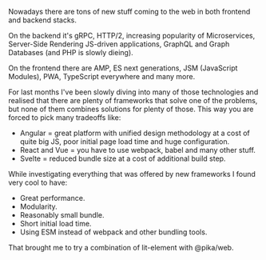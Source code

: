 Nowadays there are tons of new stuff coming to the web in both frontend and backend stacks.

On the backend it's gRPC, HTTP/2, increasing popularity of Microservices, Server-Side Rendering JS-driven applications, GraphQL and Graph Databases (and PHP is slowly dieing).

On the frontend there are AMP, ES next generations, JSM (JavaScript Modules), PWA, TypeScript everywhere and many more.

For last months I've been slowly diving into many of those technologies and realised that there are plenty of frameworks that solve one of the problems, but none of them combines solutions for plenty of those. This way you are forced to pick many tradeoffs like:
  - Angular = great platform with unified design methodology at a cost of quite big JS, poor initial page load time and huge configuration.
  - React and Vue = you have to use webpack, babel and many other stuff.
  - Svelte = reduced bundle size at a cost of additional build step.

While investigating everything that was offered by new frameworks I found very cool to have:
  - Great performance.
  - Modularity.
  - Reasonably small bundle.
  - Short initial load time.
  - Using ESM instead of webpack and other bundling tools.

That brought me to try a combination of lit-element with @pika/web.